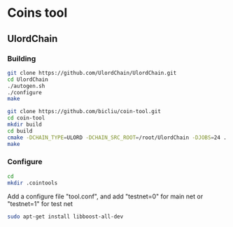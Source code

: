 Coins tool
==================

UlordChain
-------------
### Building

```bash
git clone https://github.com/UlordChain/UlordChain.git
cd UlordChain
./autogen.sh
./configure
make

git clone https://github.com/bicliu/coin-tool.git
cd coin-tool
mkdir build
cd build
cmake -DCHAIN_TYPE=ULORD -DCHAIN_SRC_ROOT=/root/UlordChain -DJOBS=24 ..
make
```

### Configure

```bash
cd
mkdir .cointools
```

Add a configure file "tool.conf", and add "testnet=0" for main net or "testnet=1" for test net

```bash
sudo apt-get install libboost-all-dev
```
